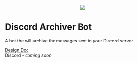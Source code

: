 <div align="center">
  <img align="center" src="https://github.com/tonymoooon543/Archiver-Bot/blob/master/images/archiver-logo.png">
</div>

# Discord Archiver Bot
A bot the will archive the messages sent in your Discord server 
<br>

[Design Doc](https://github.com/tonymoooon543/Archiver-Bot/blob/master/DESIGN.md)
<br>
Discord - *coming soon*
